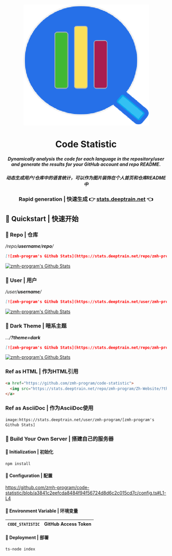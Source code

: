<div align="center"> 

![Code Statistic](/public/favicon.png)
# Code Statistic

##### Dynamically analysis the code for each language in the repository/user and generate the results for your GitHub account and repo README. 
##### 动态生成用户/仓库中的语言统计，可以作为图片装饰在个人首页和仓库README中


### Rapid generation | 快速生成 👉 **[stats.deeptrain.net](https://stats.deeptrain.net/)** 👈

</div>

## 🍏 Quickstart | 快速开始

### 🍊 Repo | 仓库
*/repo/**username**/**repo**/*
```markdown
[![zmh-program's Github Stats](https://stats.deeptrain.net/repo/zmh-program/Zh-Website/)](https://github.com/zmh-program/code-statistic)
```
[![zmh-program's Github Stats](https://stats.deeptrain.net/repo/zmh-program/Zh-Website/)](https://github.com/zmh-program/code-statistic)

### 🍉 User | 用户
*/user/**username**/*
```markdown
[![zmh-program's Github Stats](https://stats.deeptrain.net/user/zmh-program/)](https://github.com/zmh-program/code-statistic)
```
[![zmh-program's Github Stats](https://stats.deeptrain.net/user/zmh-program/)](https://github.com/zmh-program/code-statistic)

### 🥝 Dark Theme | 暗系主题
*.../**?theme=dark***
```markdown
[![zmh-program's Github Stats](https://stats.deeptrain.net/repo/zmh-program/Zh-Website/?theme=dark)](https://github.com/zmh-program/code-statistic)
```
[![zmh-program's Github Stats](https://stats.deeptrain.net/repo/zmh-program/Zh-Website/?theme=dark)](https://github.com/zmh-program/code-statistic)

### Ref as HTML | 作为HTML引用
```html
<a href="https://github.com/zmh-program/code-statistic">
  <img src="https://stats.deeptrain.net/repo/zmh-program/Zh-Website/?theme=dark" alt="zmh-program's Github Stats">
</a>
```

### Ref as AsciiDoc | 作为AsciiDoc使用
```
image:https://stats.deeptrain.net/user/zmh-program/[zmh-program's Github Stats]
```

### 🍎 Build Your Own Server | 搭建自己的服务器
#### 🍒 Initialization | 初始化
```shell
npm install
```

#### 🍬 Configuration | 配置
https://github.com/zmh-program/code-statistic/blob/a3841c2eefcda8484f94f56724d8d6c2c015cd7c/config.ts#L1-L4

#### 🎄 Environment Variable | 环境变量

| `CODE_STATISTIC` | GitHub Access Token |
|------------------|---------------------|


#### 🍇 Deployment | 部署
```shell
ts-node index
```
